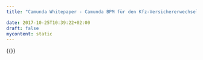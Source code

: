 ```yaml
---
title: "Camunda Whitepaper - Camunda BPM für den Kfz-Versichererwechsel | Camunda BPM"

date: 2017-10-25T10:39:22+02:00
draft: false
mycontent: static
---
```

{{<whitepapers-single
title="Camunda BPM für den Kfz-Versichererwechsel"
teaser="<h3>Ablösung eines Cobol Mainframe-Systems</h3><p>Diese Fallstudie beschreibt die Umsetzung eines Kernprozesses bei einem führenden deutschen Versicherungsunternehmen.</p><p>Ziel war es, Prozesse im Rahmen des Kfz-Versichererwechsels zu optimieren, sowie die Entlastung der zuständigen Sachbearbeiter.</p><p>Das bestehende in Cobol geschriebene Mainframe-System wurde durch eine neue auf Java und relationalen Datenbanken basierende Lösung abgelöst.</p><p>Das Projekt hat es als erstes Projekt geschafft, komplexe BPMN-Prozesse in enger Zusammenarbeit mit dem Fachbereich umzusetzen. Im Ergebnis wird eine höhere Prozesstransparenz und -standardisierung erreicht, welche in der Verarbeitung zu einer Verdopplung der bisherigen Automatisierungsquote führte.</p>"
mcautomationid="bc51d72d9c"
mcemailid="670ef60a22"
hsformid="c59e6a4b-377d-4512-b5f3-5aba7ced37fb"
pdf="//assets.ctfassets.net/vpidbgnakfvf/GYoVGt6YQmsYOc4kukIi8/11d9e4f984e12070d60f2e245ffcdc5d/Camunda_BPM_fu__r_den_Kfz-Versichererwechsel_whitepaper.pdf"
thumbnail="//images.ctfassets.net/vpidbgnakfvf/7kxvjn7ANqUQAQ8iosc0Ac/603eb16ea9548ff594d28ddb0a67a2a2/versichererwechsel_de.svg">}}